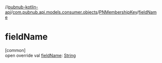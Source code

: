//[pubnub-kotlin-api](../../../index.md)/[com.pubnub.api.models.consumer.objects](../index.md)/[PNMembershipKey](index.md)/[fieldName](field-name.md)

# fieldName

[common]\
open override val [fieldName](field-name.md): [String](https://kotlinlang.org/api/latest/jvm/stdlib/kotlin-stdlib/kotlin/-string/index.html)
